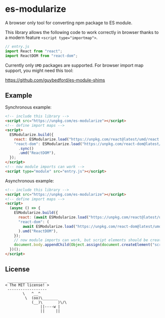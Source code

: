 # es-modularize

A browser only tool for converting npm package to ES module.

This library allows the following code to work correctly in browser thanks to a modern feature `<script type="importmap">`.

```js
// entry.js
import React from "react";
import ReactDOM from "react-dom";
```

Currently only `UMD` packages are supported. For browser import map support, you might need this tool:

<https://github.com/guybedford/es-module-shims>

## Example

Synchronous example:

```html
<!-- include this library -->
<script src="https://unpkg.com/es-modularize"></script>
<!-- define import maps -->
<script>
  ESModularize.build({
    react: ESModularize.load("https://unpkg.com/react@latest/umd/react.development.js").sync().umd("React"),
    "react-dom": ESModularize.load("https://unpkg.com/react-dom@latest/umd/react-dom.development.js")
      .sync()
      .umd("ReactDOM"),
  });
</script>
<!-- now module imports can work -->
<script type="module" src="entry.js"></script>
```

Asynchronous example:

```html
<!-- include this library -->
<script src="https://unpkg.com/es-modularize"></script>
<!-- define import maps -->
<script>
  (async () => {
    ESModularize.build({
      react: (await ESModularize.load("https://unpkg.com/react@latest/umd/react.development.js").async()).umd("React"),
      "react-dom": (
        await ESModularize.load("https://unpkg.com/react-dom@latest/umd/react-dom.development.js").async()
      ).umd("ReactDOM"),
    });
    // now module imports can work, but script elements should be created asynchronously.
    document.body.appendChild(Object.assign(document.createElement("script"), { type: "module", src: "entry.js" }));
  })();
</script>
```

## License

```text
 __________________
< The MIT license! >
 ------------------
        \   ^__^
         \  (oo)\_______
            (__)\       )\/\
                ||----w |
                ||     ||
```
